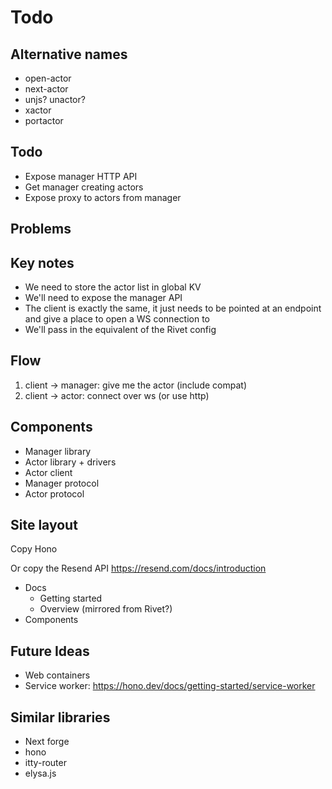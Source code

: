 # Todo

## Alternative names

- open-actor
- next-actor
- unjs? unactor?
- xactor
- portactor

## Todo

- Expose manager HTTP API
- Get manager creating actors
- Expose proxy to actors from manager

## Problems

## Key notes

- We need to store the actor list in global KV
- We'll need to expose the manager API
- The client is exactly the same, it just needs to be pointed at an endpoint and give a place to open a WS connection to
- We'll pass in the equivalent of the Rivet config

## Flow

1. client -> manager: give me the actor (include compat)
2. client -> actor: connect over ws (or use http)

## Components

- Manager library
- Actor library + drivers
- Actor client
- Manager protocol
- Actor protocol

## Site layout

Copy Hono

Or copy the Resend API https://resend.com/docs/introduction

- Docs
    - Getting started
    - Overview (mirrored from Rivet?)
- Components

## Future Ideas

- Web containers
- Service worker: https://hono.dev/docs/getting-started/service-worker


## Similar libraries

- Next forge
- hono
- itty-router
- elysa.js

